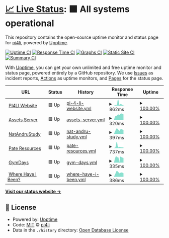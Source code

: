 # [📈 Live Status](https://status.pi4li.com): <!--live status--> **🟩 All systems operational**

This repository contains the open-source uptime monitor and status page for [pi4li](https://status.pi4li.com), powered by [Upptime](https://github.com/upptime/upptime).

[![Uptime CI](https://github.com/pi4li/statuspage/workflows/Uptime%20CI/badge.svg)](https://github.com/pi4li/statuspage/actions?query=workflow%3A%22Uptime+CI%22)
[![Response Time CI](https://github.com/pi4li/statuspage/workflows/Response%20Time%20CI/badge.svg)](https://github.com/pi4li/statuspage/actions?query=workflow%3A%22Response+Time+CI%22)
[![Graphs CI](https://github.com/pi4li/statuspage/workflows/Graphs%20CI/badge.svg)](https://github.com/pi4li/statuspage/actions?query=workflow%3A%22Graphs+CI%22)
[![Static Site CI](https://github.com/pi4li/statuspage/workflows/Static%20Site%20CI/badge.svg)](https://github.com/pi4li/statuspage/actions?query=workflow%3A%22Static+Site+CI%22)
[![Summary CI](https://github.com/pi4li/statuspage/workflows/Summary%20CI/badge.svg)](https://github.com/pi4li/statuspage/actions?query=workflow%3A%22Summary+CI%22)

With [Upptime](https://upptime.js.org), you can get your own unlimited and free uptime monitor and status page, powered entirely by a GitHub repository. We use [Issues](https://github.com/pi4li/statuspage/issues) as incident reports, [Actions](https://github.com/pi4li/statuspage/actions) as uptime monitors, and [Pages](https://status.pi4li.com) for the status page.

<!--start: status pages-->
<!-- This summary is generated by Upptime (https://github.com/upptime/upptime) -->
<!-- Do not edit this manually, your changes will be overwritten -->
<!-- prettier-ignore -->
| URL | Status | History | Response Time | Uptime |
| --- | ------ | ------- | ------------- | ------ |
| <img alt="" src="https://icons.duckduckgo.com/ip3/pi4li.com.ico" height="13"> [PI4LI Website](https://pi4li.com) | 🟩 Up | [pi-4-li-website.yml](https://github.com/pi4li/statuspage/commits/HEAD/history/pi-4-li-website.yml) | <details><summary><img alt="Response time graph" src="./graphs/pi-4-li-website/response-time-week.png" height="20"> 862ms</summary><br><a href="https://status.pi4li.com/history/pi-4-li-website"><img alt="Response time 698" src="https://img.shields.io/endpoint?url=https%3A%2F%2Fraw.githubusercontent.com%2Fpi4li%2Fstatuspage%2FHEAD%2Fapi%2Fpi-4-li-website%2Fresponse-time.json"></a><br><a href="https://status.pi4li.com/history/pi-4-li-website"><img alt="24-hour response time 354" src="https://img.shields.io/endpoint?url=https%3A%2F%2Fraw.githubusercontent.com%2Fpi4li%2Fstatuspage%2FHEAD%2Fapi%2Fpi-4-li-website%2Fresponse-time-day.json"></a><br><a href="https://status.pi4li.com/history/pi-4-li-website"><img alt="7-day response time 862" src="https://img.shields.io/endpoint?url=https%3A%2F%2Fraw.githubusercontent.com%2Fpi4li%2Fstatuspage%2FHEAD%2Fapi%2Fpi-4-li-website%2Fresponse-time-week.json"></a><br><a href="https://status.pi4li.com/history/pi-4-li-website"><img alt="30-day response time 1291" src="https://img.shields.io/endpoint?url=https%3A%2F%2Fraw.githubusercontent.com%2Fpi4li%2Fstatuspage%2FHEAD%2Fapi%2Fpi-4-li-website%2Fresponse-time-month.json"></a><br><a href="https://status.pi4li.com/history/pi-4-li-website"><img alt="1-year response time 775" src="https://img.shields.io/endpoint?url=https%3A%2F%2Fraw.githubusercontent.com%2Fpi4li%2Fstatuspage%2FHEAD%2Fapi%2Fpi-4-li-website%2Fresponse-time-year.json"></a></details> | <details><summary><a href="https://status.pi4li.com/history/pi-4-li-website">100.00%</a></summary><a href="https://status.pi4li.com/history/pi-4-li-website"><img alt="All-time uptime 99.72%" src="https://img.shields.io/endpoint?url=https%3A%2F%2Fraw.githubusercontent.com%2Fpi4li%2Fstatuspage%2FHEAD%2Fapi%2Fpi-4-li-website%2Fuptime.json"></a><br><a href="https://status.pi4li.com/history/pi-4-li-website"><img alt="24-hour uptime 100.00%" src="https://img.shields.io/endpoint?url=https%3A%2F%2Fraw.githubusercontent.com%2Fpi4li%2Fstatuspage%2FHEAD%2Fapi%2Fpi-4-li-website%2Fuptime-day.json"></a><br><a href="https://status.pi4li.com/history/pi-4-li-website"><img alt="7-day uptime 100.00%" src="https://img.shields.io/endpoint?url=https%3A%2F%2Fraw.githubusercontent.com%2Fpi4li%2Fstatuspage%2FHEAD%2Fapi%2Fpi-4-li-website%2Fuptime-week.json"></a><br><a href="https://status.pi4li.com/history/pi-4-li-website"><img alt="30-day uptime 99.06%" src="https://img.shields.io/endpoint?url=https%3A%2F%2Fraw.githubusercontent.com%2Fpi4li%2Fstatuspage%2FHEAD%2Fapi%2Fpi-4-li-website%2Fuptime-month.json"></a><br><a href="https://status.pi4li.com/history/pi-4-li-website"><img alt="1-year uptime 99.72%" src="https://img.shields.io/endpoint?url=https%3A%2F%2Fraw.githubusercontent.com%2Fpi4li%2Fstatuspage%2FHEAD%2Fapi%2Fpi-4-li-website%2Fuptime-year.json"></a></details>
| <img alt="" src="https://icons.duckduckgo.com/ip3/assets.pi4li.com.ico" height="13"> [Assets Server](https://assets.pi4li.com) | 🟩 Up | [assets-server.yml](https://github.com/pi4li/statuspage/commits/HEAD/history/assets-server.yml) | <details><summary><img alt="Response time graph" src="./graphs/assets-server/response-time-week.png" height="20"> 320ms</summary><br><a href="https://status.pi4li.com/history/assets-server"><img alt="Response time 408" src="https://img.shields.io/endpoint?url=https%3A%2F%2Fraw.githubusercontent.com%2Fpi4li%2Fstatuspage%2FHEAD%2Fapi%2Fassets-server%2Fresponse-time.json"></a><br><a href="https://status.pi4li.com/history/assets-server"><img alt="24-hour response time 338" src="https://img.shields.io/endpoint?url=https%3A%2F%2Fraw.githubusercontent.com%2Fpi4li%2Fstatuspage%2FHEAD%2Fapi%2Fassets-server%2Fresponse-time-day.json"></a><br><a href="https://status.pi4li.com/history/assets-server"><img alt="7-day response time 320" src="https://img.shields.io/endpoint?url=https%3A%2F%2Fraw.githubusercontent.com%2Fpi4li%2Fstatuspage%2FHEAD%2Fapi%2Fassets-server%2Fresponse-time-week.json"></a><br><a href="https://status.pi4li.com/history/assets-server"><img alt="30-day response time 371" src="https://img.shields.io/endpoint?url=https%3A%2F%2Fraw.githubusercontent.com%2Fpi4li%2Fstatuspage%2FHEAD%2Fapi%2Fassets-server%2Fresponse-time-month.json"></a><br><a href="https://status.pi4li.com/history/assets-server"><img alt="1-year response time 339" src="https://img.shields.io/endpoint?url=https%3A%2F%2Fraw.githubusercontent.com%2Fpi4li%2Fstatuspage%2FHEAD%2Fapi%2Fassets-server%2Fresponse-time-year.json"></a></details> | <details><summary><a href="https://status.pi4li.com/history/assets-server">100.00%</a></summary><a href="https://status.pi4li.com/history/assets-server"><img alt="All-time uptime 99.71%" src="https://img.shields.io/endpoint?url=https%3A%2F%2Fraw.githubusercontent.com%2Fpi4li%2Fstatuspage%2FHEAD%2Fapi%2Fassets-server%2Fuptime.json"></a><br><a href="https://status.pi4li.com/history/assets-server"><img alt="24-hour uptime 100.00%" src="https://img.shields.io/endpoint?url=https%3A%2F%2Fraw.githubusercontent.com%2Fpi4li%2Fstatuspage%2FHEAD%2Fapi%2Fassets-server%2Fuptime-day.json"></a><br><a href="https://status.pi4li.com/history/assets-server"><img alt="7-day uptime 100.00%" src="https://img.shields.io/endpoint?url=https%3A%2F%2Fraw.githubusercontent.com%2Fpi4li%2Fstatuspage%2FHEAD%2Fapi%2Fassets-server%2Fuptime-week.json"></a><br><a href="https://status.pi4li.com/history/assets-server"><img alt="30-day uptime 99.88%" src="https://img.shields.io/endpoint?url=https%3A%2F%2Fraw.githubusercontent.com%2Fpi4li%2Fstatuspage%2FHEAD%2Fapi%2Fassets-server%2Fuptime-month.json"></a><br><a href="https://status.pi4li.com/history/assets-server"><img alt="1-year uptime 99.94%" src="https://img.shields.io/endpoint?url=https%3A%2F%2Fraw.githubusercontent.com%2Fpi4li%2Fstatuspage%2FHEAD%2Fapi%2Fassets-server%2Fuptime-year.json"></a></details>
| <img alt="" src="https://icons.duckduckgo.com/ip3/natandrustudy.com.ico" height="13"> [NatAndruStudy](https://natandrustudy.com) | 🟩 Up | [nat-andru-study.yml](https://github.com/pi4li/statuspage/commits/HEAD/history/nat-andru-study.yml) | <details><summary><img alt="Response time graph" src="./graphs/nat-andru-study/response-time-week.png" height="20"> 397ms</summary><br><a href="https://status.pi4li.com/history/nat-andru-study"><img alt="Response time 777" src="https://img.shields.io/endpoint?url=https%3A%2F%2Fraw.githubusercontent.com%2Fpi4li%2Fstatuspage%2FHEAD%2Fapi%2Fnat-andru-study%2Fresponse-time.json"></a><br><a href="https://status.pi4li.com/history/nat-andru-study"><img alt="24-hour response time 357" src="https://img.shields.io/endpoint?url=https%3A%2F%2Fraw.githubusercontent.com%2Fpi4li%2Fstatuspage%2FHEAD%2Fapi%2Fnat-andru-study%2Fresponse-time-day.json"></a><br><a href="https://status.pi4li.com/history/nat-andru-study"><img alt="7-day response time 397" src="https://img.shields.io/endpoint?url=https%3A%2F%2Fraw.githubusercontent.com%2Fpi4li%2Fstatuspage%2FHEAD%2Fapi%2Fnat-andru-study%2Fresponse-time-week.json"></a><br><a href="https://status.pi4li.com/history/nat-andru-study"><img alt="30-day response time 1034" src="https://img.shields.io/endpoint?url=https%3A%2F%2Fraw.githubusercontent.com%2Fpi4li%2Fstatuspage%2FHEAD%2Fapi%2Fnat-andru-study%2Fresponse-time-month.json"></a><br><a href="https://status.pi4li.com/history/nat-andru-study"><img alt="1-year response time 877" src="https://img.shields.io/endpoint?url=https%3A%2F%2Fraw.githubusercontent.com%2Fpi4li%2Fstatuspage%2FHEAD%2Fapi%2Fnat-andru-study%2Fresponse-time-year.json"></a></details> | <details><summary><a href="https://status.pi4li.com/history/nat-andru-study">100.00%</a></summary><a href="https://status.pi4li.com/history/nat-andru-study"><img alt="All-time uptime 99.72%" src="https://img.shields.io/endpoint?url=https%3A%2F%2Fraw.githubusercontent.com%2Fpi4li%2Fstatuspage%2FHEAD%2Fapi%2Fnat-andru-study%2Fuptime.json"></a><br><a href="https://status.pi4li.com/history/nat-andru-study"><img alt="24-hour uptime 100.00%" src="https://img.shields.io/endpoint?url=https%3A%2F%2Fraw.githubusercontent.com%2Fpi4li%2Fstatuspage%2FHEAD%2Fapi%2Fnat-andru-study%2Fuptime-day.json"></a><br><a href="https://status.pi4li.com/history/nat-andru-study"><img alt="7-day uptime 100.00%" src="https://img.shields.io/endpoint?url=https%3A%2F%2Fraw.githubusercontent.com%2Fpi4li%2Fstatuspage%2FHEAD%2Fapi%2Fnat-andru-study%2Fuptime-week.json"></a><br><a href="https://status.pi4li.com/history/nat-andru-study"><img alt="30-day uptime 99.06%" src="https://img.shields.io/endpoint?url=https%3A%2F%2Fraw.githubusercontent.com%2Fpi4li%2Fstatuspage%2FHEAD%2Fapi%2Fnat-andru-study%2Fuptime-month.json"></a><br><a href="https://status.pi4li.com/history/nat-andru-study"><img alt="1-year uptime 99.73%" src="https://img.shields.io/endpoint?url=https%3A%2F%2Fraw.githubusercontent.com%2Fpi4li%2Fstatuspage%2FHEAD%2Fapi%2Fnat-andru-study%2Fuptime-year.json"></a></details>
| <img alt="" src="https://icons.duckduckgo.com/ip3/pateresources.co.uk.ico" height="13"> [Pate Resources](https://pateresources.co.uk) | 🟩 Up | [pate-resources.yml](https://github.com/pi4li/statuspage/commits/HEAD/history/pate-resources.yml) | <details><summary><img alt="Response time graph" src="./graphs/pate-resources/response-time-week.png" height="20"> 737ms</summary><br><a href="https://status.pi4li.com/history/pate-resources"><img alt="Response time 776" src="https://img.shields.io/endpoint?url=https%3A%2F%2Fraw.githubusercontent.com%2Fpi4li%2Fstatuspage%2FHEAD%2Fapi%2Fpate-resources%2Fresponse-time.json"></a><br><a href="https://status.pi4li.com/history/pate-resources"><img alt="24-hour response time 320" src="https://img.shields.io/endpoint?url=https%3A%2F%2Fraw.githubusercontent.com%2Fpi4li%2Fstatuspage%2FHEAD%2Fapi%2Fpate-resources%2Fresponse-time-day.json"></a><br><a href="https://status.pi4li.com/history/pate-resources"><img alt="7-day response time 737" src="https://img.shields.io/endpoint?url=https%3A%2F%2Fraw.githubusercontent.com%2Fpi4li%2Fstatuspage%2FHEAD%2Fapi%2Fpate-resources%2Fresponse-time-week.json"></a><br><a href="https://status.pi4li.com/history/pate-resources"><img alt="30-day response time 676" src="https://img.shields.io/endpoint?url=https%3A%2F%2Fraw.githubusercontent.com%2Fpi4li%2Fstatuspage%2FHEAD%2Fapi%2Fpate-resources%2Fresponse-time-month.json"></a><br><a href="https://status.pi4li.com/history/pate-resources"><img alt="1-year response time 912" src="https://img.shields.io/endpoint?url=https%3A%2F%2Fraw.githubusercontent.com%2Fpi4li%2Fstatuspage%2FHEAD%2Fapi%2Fpate-resources%2Fresponse-time-year.json"></a></details> | <details><summary><a href="https://status.pi4li.com/history/pate-resources">100.00%</a></summary><a href="https://status.pi4li.com/history/pate-resources"><img alt="All-time uptime 99.78%" src="https://img.shields.io/endpoint?url=https%3A%2F%2Fraw.githubusercontent.com%2Fpi4li%2Fstatuspage%2FHEAD%2Fapi%2Fpate-resources%2Fuptime.json"></a><br><a href="https://status.pi4li.com/history/pate-resources"><img alt="24-hour uptime 100.00%" src="https://img.shields.io/endpoint?url=https%3A%2F%2Fraw.githubusercontent.com%2Fpi4li%2Fstatuspage%2FHEAD%2Fapi%2Fpate-resources%2Fuptime-day.json"></a><br><a href="https://status.pi4li.com/history/pate-resources"><img alt="7-day uptime 100.00%" src="https://img.shields.io/endpoint?url=https%3A%2F%2Fraw.githubusercontent.com%2Fpi4li%2Fstatuspage%2FHEAD%2Fapi%2Fpate-resources%2Fuptime-week.json"></a><br><a href="https://status.pi4li.com/history/pate-resources"><img alt="30-day uptime 99.11%" src="https://img.shields.io/endpoint?url=https%3A%2F%2Fraw.githubusercontent.com%2Fpi4li%2Fstatuspage%2FHEAD%2Fapi%2Fpate-resources%2Fuptime-month.json"></a><br><a href="https://status.pi4li.com/history/pate-resources"><img alt="1-year uptime 99.75%" src="https://img.shields.io/endpoint?url=https%3A%2F%2Fraw.githubusercontent.com%2Fpi4li%2Fstatuspage%2FHEAD%2Fapi%2Fpate-resources%2Fuptime-year.json"></a></details>
| <img alt="" src="https://icons.duckduckgo.com/ip3/gymdays.co.uk.ico" height="13"> [GymDays](https://gymdays.co.uk) | 🟩 Up | [gym-days.yml](https://github.com/pi4li/statuspage/commits/HEAD/history/gym-days.yml) | <details><summary><img alt="Response time graph" src="./graphs/gym-days/response-time-week.png" height="20"> 335ms</summary><br><a href="https://status.pi4li.com/history/gym-days"><img alt="Response time 582" src="https://img.shields.io/endpoint?url=https%3A%2F%2Fraw.githubusercontent.com%2Fpi4li%2Fstatuspage%2FHEAD%2Fapi%2Fgym-days%2Fresponse-time.json"></a><br><a href="https://status.pi4li.com/history/gym-days"><img alt="24-hour response time 327" src="https://img.shields.io/endpoint?url=https%3A%2F%2Fraw.githubusercontent.com%2Fpi4li%2Fstatuspage%2FHEAD%2Fapi%2Fgym-days%2Fresponse-time-day.json"></a><br><a href="https://status.pi4li.com/history/gym-days"><img alt="7-day response time 335" src="https://img.shields.io/endpoint?url=https%3A%2F%2Fraw.githubusercontent.com%2Fpi4li%2Fstatuspage%2FHEAD%2Fapi%2Fgym-days%2Fresponse-time-week.json"></a><br><a href="https://status.pi4li.com/history/gym-days"><img alt="30-day response time 898" src="https://img.shields.io/endpoint?url=https%3A%2F%2Fraw.githubusercontent.com%2Fpi4li%2Fstatuspage%2FHEAD%2Fapi%2Fgym-days%2Fresponse-time-month.json"></a><br><a href="https://status.pi4li.com/history/gym-days"><img alt="1-year response time 614" src="https://img.shields.io/endpoint?url=https%3A%2F%2Fraw.githubusercontent.com%2Fpi4li%2Fstatuspage%2FHEAD%2Fapi%2Fgym-days%2Fresponse-time-year.json"></a></details> | <details><summary><a href="https://status.pi4li.com/history/gym-days">100.00%</a></summary><a href="https://status.pi4li.com/history/gym-days"><img alt="All-time uptime 99.77%" src="https://img.shields.io/endpoint?url=https%3A%2F%2Fraw.githubusercontent.com%2Fpi4li%2Fstatuspage%2FHEAD%2Fapi%2Fgym-days%2Fuptime.json"></a><br><a href="https://status.pi4li.com/history/gym-days"><img alt="24-hour uptime 100.00%" src="https://img.shields.io/endpoint?url=https%3A%2F%2Fraw.githubusercontent.com%2Fpi4li%2Fstatuspage%2FHEAD%2Fapi%2Fgym-days%2Fuptime-day.json"></a><br><a href="https://status.pi4li.com/history/gym-days"><img alt="7-day uptime 100.00%" src="https://img.shields.io/endpoint?url=https%3A%2F%2Fraw.githubusercontent.com%2Fpi4li%2Fstatuspage%2FHEAD%2Fapi%2Fgym-days%2Fuptime-week.json"></a><br><a href="https://status.pi4li.com/history/gym-days"><img alt="30-day uptime 99.03%" src="https://img.shields.io/endpoint?url=https%3A%2F%2Fraw.githubusercontent.com%2Fpi4li%2Fstatuspage%2FHEAD%2Fapi%2Fgym-days%2Fuptime-month.json"></a><br><a href="https://status.pi4li.com/history/gym-days"><img alt="1-year uptime 99.73%" src="https://img.shields.io/endpoint?url=https%3A%2F%2Fraw.githubusercontent.com%2Fpi4li%2Fstatuspage%2FHEAD%2Fapi%2Fgym-days%2Fuptime-year.json"></a></details>
| <img alt="" src="https://icons.duckduckgo.com/ip3/wherehaveibeen.co.uk.ico" height="13"> [Where Have I Been?](https://wherehaveibeen.co.uk) | 🟩 Up | [where-have-i-been.yml](https://github.com/pi4li/statuspage/commits/HEAD/history/where-have-i-been.yml) | <details><summary><img alt="Response time graph" src="./graphs/where-have-i-been/response-time-week.png" height="20"> 386ms</summary><br><a href="https://status.pi4li.com/history/where-have-i-been"><img alt="Response time 545" src="https://img.shields.io/endpoint?url=https%3A%2F%2Fraw.githubusercontent.com%2Fpi4li%2Fstatuspage%2FHEAD%2Fapi%2Fwhere-have-i-been%2Fresponse-time.json"></a><br><a href="https://status.pi4li.com/history/where-have-i-been"><img alt="24-hour response time 328" src="https://img.shields.io/endpoint?url=https%3A%2F%2Fraw.githubusercontent.com%2Fpi4li%2Fstatuspage%2FHEAD%2Fapi%2Fwhere-have-i-been%2Fresponse-time-day.json"></a><br><a href="https://status.pi4li.com/history/where-have-i-been"><img alt="7-day response time 386" src="https://img.shields.io/endpoint?url=https%3A%2F%2Fraw.githubusercontent.com%2Fpi4li%2Fstatuspage%2FHEAD%2Fapi%2Fwhere-have-i-been%2Fresponse-time-week.json"></a><br><a href="https://status.pi4li.com/history/where-have-i-been"><img alt="30-day response time 381" src="https://img.shields.io/endpoint?url=https%3A%2F%2Fraw.githubusercontent.com%2Fpi4li%2Fstatuspage%2FHEAD%2Fapi%2Fwhere-have-i-been%2Fresponse-time-month.json"></a><br><a href="https://status.pi4li.com/history/where-have-i-been"><img alt="1-year response time 559" src="https://img.shields.io/endpoint?url=https%3A%2F%2Fraw.githubusercontent.com%2Fpi4li%2Fstatuspage%2FHEAD%2Fapi%2Fwhere-have-i-been%2Fresponse-time-year.json"></a></details> | <details><summary><a href="https://status.pi4li.com/history/where-have-i-been">100.00%</a></summary><a href="https://status.pi4li.com/history/where-have-i-been"><img alt="All-time uptime 99.80%" src="https://img.shields.io/endpoint?url=https%3A%2F%2Fraw.githubusercontent.com%2Fpi4li%2Fstatuspage%2FHEAD%2Fapi%2Fwhere-have-i-been%2Fuptime.json"></a><br><a href="https://status.pi4li.com/history/where-have-i-been"><img alt="24-hour uptime 100.00%" src="https://img.shields.io/endpoint?url=https%3A%2F%2Fraw.githubusercontent.com%2Fpi4li%2Fstatuspage%2FHEAD%2Fapi%2Fwhere-have-i-been%2Fuptime-day.json"></a><br><a href="https://status.pi4li.com/history/where-have-i-been"><img alt="7-day uptime 100.00%" src="https://img.shields.io/endpoint?url=https%3A%2F%2Fraw.githubusercontent.com%2Fpi4li%2Fstatuspage%2FHEAD%2Fapi%2Fwhere-have-i-been%2Fuptime-week.json"></a><br><a href="https://status.pi4li.com/history/where-have-i-been"><img alt="30-day uptime 99.20%" src="https://img.shields.io/endpoint?url=https%3A%2F%2Fraw.githubusercontent.com%2Fpi4li%2Fstatuspage%2FHEAD%2Fapi%2Fwhere-have-i-been%2Fuptime-month.json"></a><br><a href="https://status.pi4li.com/history/where-have-i-been"><img alt="1-year uptime 99.77%" src="https://img.shields.io/endpoint?url=https%3A%2F%2Fraw.githubusercontent.com%2Fpi4li%2Fstatuspage%2FHEAD%2Fapi%2Fwhere-have-i-been%2Fuptime-year.json"></a></details>

<!--end: status pages-->

[**Visit our status website →**](https://status.pi4li.com)

## 📄 License

- Powered by: [Upptime](https://github.com/upptime/upptime)
- Code: [MIT](./LICENSE) © [pi4li](https://status.pi4li.com)
- Data in the `./history` directory: [Open Database License](https://opendatacommons.org/licenses/odbl/1-0/)

